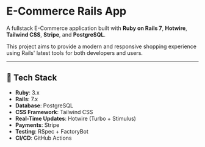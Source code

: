 # E-Commerce Rails App

A fullstack E-Commerce application built with **Ruby on Rails 7**, **Hotwire**, **Tailwind CSS**, **Stripe**, and **PostgreSQL**.

This project aims to provide a modern and responsive shopping experience using Rails' latest tools for both developers and users.

---

## 🚀 Tech Stack

- **Ruby**: 3.x  
- **Rails**: 7.x  
- **Database**: PostgreSQL  
- **CSS Framework**: Tailwind CSS  
- **Real-Time Updates**: Hotwire (Turbo + Stimulus)  
- **Payments**: Stripe  
- **Testing**: RSpec + FactoryBot  
- **CI/CD**: GitHub Actions
